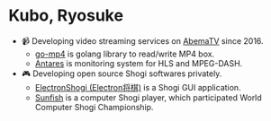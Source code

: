 # Kubo, Ryosuke

- 📹 Developing video streaming services on [AbemaTV](https://github.com/abema) since 2016.
  - [go-mp4](https://github.com/abema/go-mp4) is golang library to read/write MP4 box.
  - [Antares](https://github.com/abema/antares) is monitoring system for HLS and MPEG-DASH.
- 🎮 Developing open source Shogi softwares privately.
  - [ElectronShogi (Electron将棋)](https://sunfish-shogi.github.io/electron-shogi/) is a Shogi GUI application.
  - [Sunfish](https://github.com/sunfish-shogi/sunfish4) is a computer Shogi player, which participated World Computer Shogi Championship.
